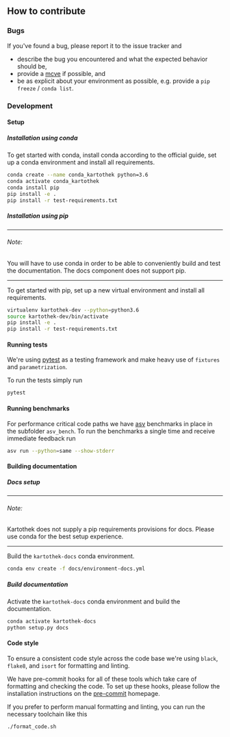 ## How to contribute

### Bugs

If you've found a bug, please report it to the issue tracker and

* describe the bug you encountered and what the expected behavior should be,
* provide a [mcve](https://stackoverflow.com/help/mcve) if possible, and
* be as explicit about your environment as possible, e.g. provide a `pip freeze` / `conda list`.

### Development

#### Setup

##### Installation using conda

To get started with conda, install conda according to the official guide, set up a conda environment and install all
requirements.

```bash
conda create --name conda_kartothek python=3.6
conda activate conda_kartothek
conda install pip
pip install -e .
pip install -r test-requirements.txt
```

##### Installation using pip

---
###### Note:

You will have to use conda in order to be able to conveniently build and test the documentation. The docs component does
not support pip.

---

To get started with pip, set up a new virtual environment and install all requirements.

```bash
virtualenv kartothek-dev --python=python3.6
source kartothek-dev/bin/activate
pip install -e .
pip install -r test-requirements.txt
```

#### Running tests

We're using [pytest](https://pytest.org) as a testing framework and make heavy use of
`fixtures` and `parametrization`.

To run the tests simply run

```bash
pytest
```

#### Running benchmarks

For performance critical code paths we have [asv](https://pre-commit.com) benchmarks in place in
the subfolder `asv_bench`.
To run the benchmarks a single time and receive immediate feedback run

```bash
asv run --python=same --show-stderr
```

#### Building documentation

##### Docs setup

---
###### Note:

Kartothek does not supply a pip requirements provisions for docs. Please use conda for the best setup experience.

---

Build the `kartothek-docs` conda environment.

```bash
conda env create -f docs/environment-docs.yml
```

##### Build documentation

Activate the `kartothek-docs` conda environment and build the documentation.

```bash
conda activate kartothek-docs
python setup.py docs
```

#### Code style

To ensure a consistent code style across the code base we're using `black`, `flake8`,
and `isort` for formatting and linting.

We have pre-commit hooks for all of these tools which take care of formatting
and checking the code. To set up these hooks, please follow the installation
instructions on the [pre-commit](https://pre-commit.com) homepage.

If you prefer to perform manual formatting and linting, you can run the necessary
toolchain like this

```bash
./format_code.sh
```
